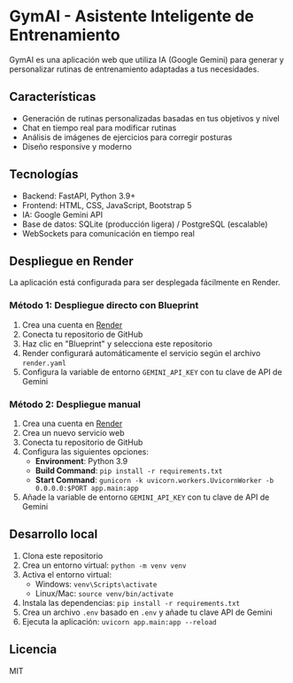 # GymAI - Asistente Inteligente de Entrenamiento

GymAI es una aplicación web que utiliza IA (Google Gemini) para generar y personalizar rutinas de entrenamiento adaptadas a tus necesidades.

## Características

- Generación de rutinas personalizadas basadas en tus objetivos y nivel
- Chat en tiempo real para modificar rutinas
- Análisis de imágenes de ejercicios para corregir posturas
- Diseño responsive y moderno

## Tecnologías

- Backend: FastAPI, Python 3.9+
- Frontend: HTML, CSS, JavaScript, Bootstrap 5
- IA: Google Gemini API
- Base de datos: SQLite (producción ligera) / PostgreSQL (escalable)
- WebSockets para comunicación en tiempo real

## Despliegue en Render

La aplicación está configurada para ser desplegada fácilmente en Render.

### Método 1: Despliegue directo con Blueprint

1. Crea una cuenta en [Render](https://render.com)
2. Conecta tu repositorio de GitHub
3. Haz clic en "Blueprint" y selecciona este repositorio
4. Render configurará automáticamente el servicio según el archivo `render.yaml`
5. Configura la variable de entorno `GEMINI_API_KEY` con tu clave de API de Gemini

### Método 2: Despliegue manual

1. Crea una cuenta en [Render](https://render.com)
2. Crea un nuevo servicio web
3. Conecta tu repositorio de GitHub
4. Configura las siguientes opciones:
   - **Environment**: Python 3.9
   - **Build Command**: `pip install -r requirements.txt`
   - **Start Command**: `gunicorn -k uvicorn.workers.UvicornWorker -b 0.0.0.0:$PORT app.main:app`
5. Añade la variable de entorno `GEMINI_API_KEY` con tu clave de API de Gemini

## Desarrollo local

1. Clona este repositorio
2. Crea un entorno virtual: `python -m venv venv`
3. Activa el entorno virtual:
   - Windows: `venv\Scripts\activate`
   - Linux/Mac: `source venv/bin/activate`
4. Instala las dependencias: `pip install -r requirements.txt`
5. Crea un archivo `.env` basado en `.env` y añade tu clave API de Gemini
6. Ejecuta la aplicación: `uvicorn app.main:app --reload`

## Licencia

MIT
